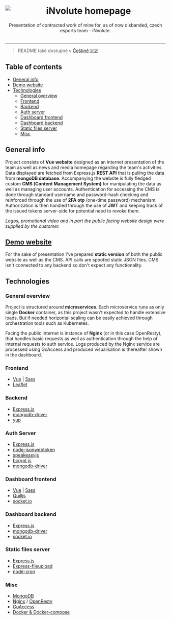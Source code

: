 <center>
<img align="left" src="https://tarasa24.github.io/involute/img/logo.dce2310b.webp">
<h1>iNvolute homepage</h1>
Presentation of contracted work of mine for, as of now disbanded, czech esports team - iNvolute.
</center>
</br>

---

> README také dostupné v [Češtině 🇨🇿](https://github.com/Tarasa24/involute/blob/master/README.cz.md)

## Table of contents

- [General info](#general-info)
- [Demo website](#demo-website)
- [Technologies](#technologies)
  - [General overview](#General-overview)
  - [Frontend](#Frontend)
  - [Backend](#Backend)
  - [Auth server](#Auth-server)
  - [Dashboard frontend](#Dashboard-frontend)
  - [Dashboard backend](#Dashboard-backend)
  - [Static files server](#Static-files-server)
  - [Misc](#Misc)

## General info

Project consists of **Vue website** designed as an internet presentation of the team as well as news and media homepage regarding the team's activities. 
Data displayed are fetched from Express.js **REST API** that is pulling the data from **mongoDB database**.
Accompanying the website is fully fledged custom **CMS (Content Management System)** for manipulating the data as well as managing user accounts.
Authentication for accessing the CMS is done through standard username and password-hash checking and reinforced through the use of **2FA otp** (one-time password) mechanism.
Authorization is then handled through the use of **JWT** and keeping track of the issued tokens server-side for potential need to revoke them.

*Logos, promotional video and in part the public facing website design were supplied by the customer.*

## [Demo website](https://tarasa24.github.io/involute/)

For the sake of presentation I've prepared **static version** of both the public website as well as the CMS. API calls are spoofed static JSON files.
CMS isn't connected to any backend so don't expect any functionality.

## Technologies

### General overview
Project is structured around **microservices**.
Each microservice runs as only single **Docker** container, as this project wasn't expected to handle extensive loads.
But if needed horizontal scaling can be easily achieved through orchestration tools such as Kubernetes.

Facing the public internet is instance of **Nginx** (or in this case OpenResty), 
that handles basic requests as well as authentication through the help of internal requests to auth service.
Logs produced by the Nginx service are processed using GoAccess and produced visualisation is thereafter shown in the dashboard.

### Frontend
 - [Vue](https://vuejs.org/) | [Sass](https://sass-lang.com/)
 - [Leaflet](https://leafletjs.com/)
 
### Backend
 - [Express.js](https://expressjs.com/)
 - [mongodb-driver](https://github.com/mongodb/node-mongodb-native)
 - [yup](https://github.com/jquense/yup)

### Auth Server
 - [Express.js](https://expressjs.com/)
 - [node-jsonwebtoken](https://github.com/auth0/node-jsonwebtoken)
 - [speakeasyjs](https://github.com/speakeasyjs/speakeasy)
 - [bcrypt.js](https://github.com/kelektiv/node.bcrypt.js)
 - [mongodb-driver](https://github.com/mongodb/node-mongodb-native)

### Dashboard frontend
 - [Vue](https://vuejs.org/) | [Sass](https://sass-lang.com/)
 - [Quilljs](https://quilljs.com/)
 - [socket.io](https://socket.io/)

### Dashboard backend
 - [Express.js](https://expressjs.com/)
 - [mongodb-driver](https://github.com/mongodb/node-mongodb-native)
 - [socket.io](https://socket.io/)

### Static files server
 - [Express.js](https://expressjs.com/)
 - [Express-fileupload](https://github.com/richardgirges/express-fileupload)
 - [node-cron](https://github.com/kelektiv/node-cron)

### Misc
 - [MongoDB](https://www.mongodb.com/)
 - [Nginx](https://nginx.org/en/) / [OpenResty](https://openresty.org/en/)
 - [GoAccess](https://goaccess.io/)
 - [Docker & Docker-compose](https://www.docker.com/)
 
 

